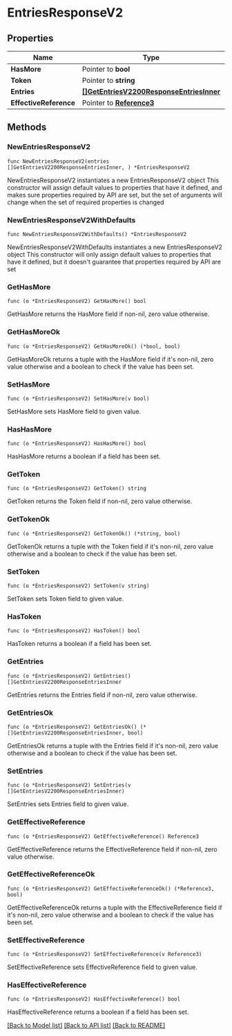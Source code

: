 # EntriesResponseV2

## Properties

Name | Type | Description | Notes
------------ | ------------- | ------------- | -------------
**HasMore** | Pointer to **bool** |  | [optional] 
**Token** | Pointer to **string** |  | [optional] 
**Entries** | [**[]GetEntriesV2200ResponseEntriesInner**](GetEntriesV2200ResponseEntriesInner.md) |  | 
**EffectiveReference** | Pointer to [**Reference3**](Reference3.md) |  | [optional] 

## Methods

### NewEntriesResponseV2

`func NewEntriesResponseV2(entries []GetEntriesV2200ResponseEntriesInner, ) *EntriesResponseV2`

NewEntriesResponseV2 instantiates a new EntriesResponseV2 object
This constructor will assign default values to properties that have it defined,
and makes sure properties required by API are set, but the set of arguments
will change when the set of required properties is changed

### NewEntriesResponseV2WithDefaults

`func NewEntriesResponseV2WithDefaults() *EntriesResponseV2`

NewEntriesResponseV2WithDefaults instantiates a new EntriesResponseV2 object
This constructor will only assign default values to properties that have it defined,
but it doesn't guarantee that properties required by API are set

### GetHasMore

`func (o *EntriesResponseV2) GetHasMore() bool`

GetHasMore returns the HasMore field if non-nil, zero value otherwise.

### GetHasMoreOk

`func (o *EntriesResponseV2) GetHasMoreOk() (*bool, bool)`

GetHasMoreOk returns a tuple with the HasMore field if it's non-nil, zero value otherwise
and a boolean to check if the value has been set.

### SetHasMore

`func (o *EntriesResponseV2) SetHasMore(v bool)`

SetHasMore sets HasMore field to given value.

### HasHasMore

`func (o *EntriesResponseV2) HasHasMore() bool`

HasHasMore returns a boolean if a field has been set.

### GetToken

`func (o *EntriesResponseV2) GetToken() string`

GetToken returns the Token field if non-nil, zero value otherwise.

### GetTokenOk

`func (o *EntriesResponseV2) GetTokenOk() (*string, bool)`

GetTokenOk returns a tuple with the Token field if it's non-nil, zero value otherwise
and a boolean to check if the value has been set.

### SetToken

`func (o *EntriesResponseV2) SetToken(v string)`

SetToken sets Token field to given value.

### HasToken

`func (o *EntriesResponseV2) HasToken() bool`

HasToken returns a boolean if a field has been set.

### GetEntries

`func (o *EntriesResponseV2) GetEntries() []GetEntriesV2200ResponseEntriesInner`

GetEntries returns the Entries field if non-nil, zero value otherwise.

### GetEntriesOk

`func (o *EntriesResponseV2) GetEntriesOk() (*[]GetEntriesV2200ResponseEntriesInner, bool)`

GetEntriesOk returns a tuple with the Entries field if it's non-nil, zero value otherwise
and a boolean to check if the value has been set.

### SetEntries

`func (o *EntriesResponseV2) SetEntries(v []GetEntriesV2200ResponseEntriesInner)`

SetEntries sets Entries field to given value.


### GetEffectiveReference

`func (o *EntriesResponseV2) GetEffectiveReference() Reference3`

GetEffectiveReference returns the EffectiveReference field if non-nil, zero value otherwise.

### GetEffectiveReferenceOk

`func (o *EntriesResponseV2) GetEffectiveReferenceOk() (*Reference3, bool)`

GetEffectiveReferenceOk returns a tuple with the EffectiveReference field if it's non-nil, zero value otherwise
and a boolean to check if the value has been set.

### SetEffectiveReference

`func (o *EntriesResponseV2) SetEffectiveReference(v Reference3)`

SetEffectiveReference sets EffectiveReference field to given value.

### HasEffectiveReference

`func (o *EntriesResponseV2) HasEffectiveReference() bool`

HasEffectiveReference returns a boolean if a field has been set.


[[Back to Model list]](../README.md#documentation-for-models) [[Back to API list]](../README.md#documentation-for-api-endpoints) [[Back to README]](../README.md)


